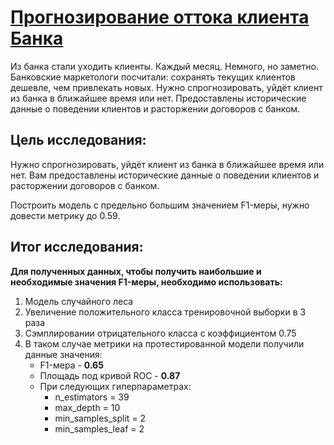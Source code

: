 # [Прогнозирование оттока клиента Банка](https://github.com/Egotoire/Portfolio/blob/main/04_churn_rate/04_churn_rate.ipynb)
Из банка стали уходить клиенты. Каждый месяц. Немного, но заметно. Банковские маркетологи посчитали: сохранять текущих клиентов дешевле, чем привлекать новых.
Нужно спрогнозировать, уйдёт клиент из банка в ближайшее время или нет. Предоставлены исторические данные о поведении клиентов и расторжении договоров с банком.

## Цель исследования:
Нужно спрогнозировать, уйдёт клиент из банка в ближайшее время или нет. Вам предоставлены исторические данные о поведении клиентов и расторжении договоров с банком.

Построить модель с предельно большим значением F1-меры, нужно довести метрику до 0.59.

## Итог исследования:
**Для полученных данных, чтобы получить наибольшие и необходимые значения F1-меры, необходимо использовать:**

1. Модель случайного леса
2. Увеличение положительного класса тренировочной выборки в 3 раза
3. Сэмплировании отрицательного класса с коэффициентом 0.75
4. В таком случае метрики на протестированной модели получили данные значения:
    - F1-мера - **0.65**
    - Площадь под кривой ROC - **0.87**
    - При следующих гиперпараметрах:
        - n_estimators = 39
        - max_depth = 10
        - min_samples_split = 2
        - min_samples_leaf = 2
